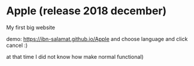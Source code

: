 # Apple (release 2018 december)
My first big website 

demo: https://ibn-salamat.github.io/Apple
and choose language and click cancel :)

at that time I did not know how make normal functional)
